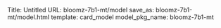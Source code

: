 Title: Untitled
URL: bloomz-7b1-mt/model
save_as: bloomz-7b1-mt/model.html
template: card_model
model_pkg_name: bloomz-7b1-mt

